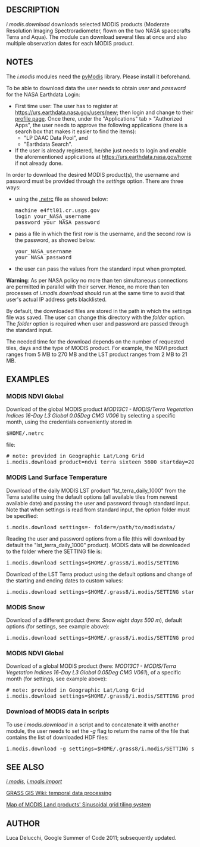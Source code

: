 <h2>DESCRIPTION</h2>

<em>i.modis.download</em> downloads selected MODIS products (Moderate Resolution
Imaging Spectroradiometer, flown on the two NASA spacecrafts Terra and Aqua). The
module can download several tiles at once and also multiple observation dates
for each MODIS product.

<h2>NOTES</h2>

The <em>i.modis</em> modules need the <a href="https://www.pymodis.org">pyModis</a>
library. Please install it beforehand.
<p>
To be able to download data the user needs to obtain <em>user</em> and
<em>password</em> for the NASA Earthdata Login:
<ul>
<li> First time user: The user has to register at
 <a href="https://urs.earthdata.nasa.gov/users/new">https://urs.earthdata.nasa.gov/users/new</a>;
 then login and change to their <a href="https://urs.earthdata.nasa.gov/profile">profile page</a>.
 Once there, under the "Applications" tab &gt; "Authorized Apps",  the user needs
 to approve the following applications (there is a search box that makes it easier
 to find the items):
 <ul>
    <li> "LP DAAC Data Pool", and</li>
    <li> "Earthdata Search".</li>
 </ul>
<li> If the user is already registered, he/she just needs to login and enable the
 aforementioned applications at
 <a href="https://urs.earthdata.nasa.gov/home">https://urs.earthdata.nasa.gov/home</a>
 if not already done.</li>
</ul>
<p>
In order to download the desired MODIS product(s), the username and password must be
provided through the <em>settings</em> option. There are three ways:
<ul>
<li>
using the <a href="https://www.gnu.org/software/inetutils/manual/html_node/The-_002enetrc-file.html" target="_blank">.netrc</a>
file as showed below:
<div class="code"><pre>
machine e4ftl01.cr.usgs.gov
login your_NASA_username
password your_NASA_password
</pre></div>
</li>
<li>
pass a file in which the first row is the username, and the second row is the password, as showed below:
<div class="code"><pre>
your_NASA_username
your_NASA_password
</pre></div>
</li>
<li>
the user can pass the values from the standard input when prompted.
</li>
</ul>
<p>

<b>Warning</b>: As per NASA policy no more than ten simultaneous connections
are permitted in parallel with their server. Hence, no more than ten processes
of <em>i.modis.download</em> should run at the same time to avoid that user's
actual IP address gets blacklisted.
<p>
By default, the downloaded files are stored in the path in which the settings
file was saved. The user can change this directory with the <em>folder</em>
option. The <em>folder</em> option is required when user and password are
passed through the standard input.
<p>
The needed time for the download depends on the number of requested tiles, days
and the type of MODIS product. For example, the NDVI product ranges from 5 MB
to 270 MB and the LST product ranges from 2 MB to 21 MB.

<h2>EXAMPLES</h2>

<h3>MODIS NDVI Global</h3>

Download of the global MODIS product <em>MOD13C1 - MODIS/Terra Vegetation Indices
16-Day L3 Global 0.05Deg CMG V006</em> by selecting a specific month, using the
credentials conveniently stored in <pre>$HOME/.netrc</pre> file:

<div class="code"><pre>
# note: provided in Geographic Lat/Long Grid
i.modis.download product=ndvi_terra_sixteen_5600 startday=2020-05-01 endday=2020-05-31 folder=/path/to/modisdata/
</pre></div>

<h3>MODIS Land Surface Temperature</h3>

Download of the daily MODIS LST product "lst_terra_daily_1000" from the
Terra satellite using the default options (all available tiles from newest
available date) and passing the user and password through standard input.
Note that when settings is read from standard input, the option folder
must be specified:

<div class="code"><pre>
i.modis.download settings=- folder=/path/to/modisdata/
</pre></div>

<p>
Reading the user and password options from a file (this will download by default
the "lst_terra_daily_1000" product). MODIS data will be downloaded to
the folder where the SETTING file is:

<div class="code"><pre>
i.modis.download settings=$HOME/.grass8/i.modis/SETTING
</pre></div>

<p>
Download of the LST Terra product using the default options and change of
the starting and ending dates to custom values:

<div class="code"><pre>
i.modis.download settings=$HOME/.grass8/i.modis/SETTING startday=2011-05-01 endday=2011-05-31 folder=/path/to/modisdata/
</pre></div>

<h3>MODIS Snow</h3>

Download of a different product (here: <em>Snow eight days 500 m</em>),
default options (for settings, see example above):

<div class="code"><pre>
i.modis.download settings=$HOME/.grass8/i.modis/SETTING product=snow_terra_eight_500 folder=/path/to/modisdata/
</pre></div>

<h3>MODIS NDVI Global</h3>

Download of a global MODIS product (here: <em>MOD13C1 - MODIS/Terra Vegetation Indices
16-Day L3 Global 0.05Deg CMG V061</em>), of a specific month (for settings, see example above):
<div class="code"><pre>
# note: provided in Geographic Lat/Long Grid
i.modis.download settings=$HOME/.grass8/i.modis/SETTING product=ndvi_terra_sixteen_5600 startday=2011-05-01 endday=2011-05-31 folder=/path/to/modisdata/
</pre></div>

<h3>Download of MODIS data in scripts</h3>

To use <em>i.modis.download</em> in a script and to concatenate it with another module,
the user needs to set the <em>-g</em> flag to return the name of the file that
contains the list of downloaded HDF files:

<div class="code"><pre>
i.modis.download -g settings=$HOME/.grass8/i.modis/SETTING startday=2011-05-01 endday=2011-05-31 folder=/path/to/modisdata/
</pre></div>

<h2>SEE ALSO</h2>

<em>
<a href="i.modis.html">i.modis</a>,
<a href="i.modis.import.html">i.modis.import</a>
<!-- <a href="i.modis.process.html">i.modis.process</a>,-->
</em>
<p>
<a href="https://grasswiki.osgeo.org/wiki/Temporal_data_processing">GRASS GIS Wiki: temporal data processing</a>
<p>
<a href="https://modis-land.gsfc.nasa.gov/MODLAND_grid.html">Map of MODIS Land products' Sinusoidal grid tiling system</a>

<h2>AUTHOR</h2>

Luca Delucchi, Google Summer of Code 2011; subsequently updated.
